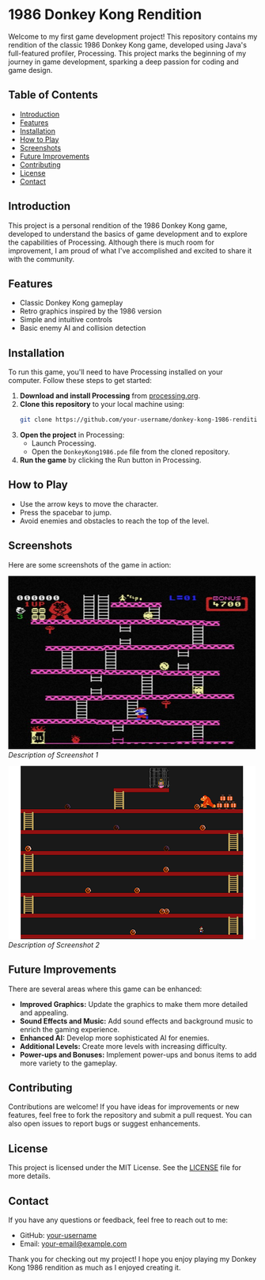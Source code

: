 # 1986 Donkey Kong Rendition

Welcome to my first game development project! This repository contains my rendition of the classic 1986 Donkey Kong game, developed using Java's full-featured profiler, Processing. This project marks the beginning of my journey in game development, sparking a deep passion for coding and game design.

## Table of Contents
- [Introduction](#introduction)
- [Features](#features)
- [Installation](#installation)
- [How to Play](#how-to-play)
- [Screenshots](#screenshots)
- [Future Improvements](#future-improvements)
- [Contributing](#contributing)
- [License](#license)
- [Contact](#contact)

## Introduction

This project is a personal rendition of the 1986 Donkey Kong game, developed to understand the basics of game development and to explore the capabilities of Processing. Although there is much room for improvement, I am proud of what I've accomplished and excited to share it with the community.

## Features

- Classic Donkey Kong gameplay
- Retro graphics inspired by the 1986 version
- Simple and intuitive controls
- Basic enemy AI and collision detection

## Installation

To run this game, you'll need to have Processing installed on your computer. Follow these steps to get started:

1. **Download and install Processing** from [processing.org](https://processing.org/download/).
2. **Clone this repository** to your local machine using:
    ```bash
    git clone https://github.com/your-username/donkey-kong-1986-rendition.git
    ```
3. **Open the project** in Processing:
    - Launch Processing.
    - Open the `DonkeyKong1986.pde` file from the cloned repository.
4. **Run the game** by clicking the Run button in Processing.

## How to Play

- Use the arrow keys to move the character.
- Press the spacebar to jump.
- Avoid enemies and obstacles to reach the top of the level.

## Screenshots

Here are some screenshots of the game in action:

![Screenshot 1](Screenshots/OriginalGame.png)
*Description of Screenshot 1*

![Screenshot 2](Screenshots/Game1.png)
*Description of Screenshot 2*



## Future Improvements

There are several areas where this game can be enhanced:

- **Improved Graphics:** Update the graphics to make them more detailed and appealing.
- **Sound Effects and Music:** Add sound effects and background music to enrich the gaming experience.
- **Enhanced AI:** Develop more sophisticated AI for enemies.
- **Additional Levels:** Create more levels with increasing difficulty.
- **Power-ups and Bonuses:** Implement power-ups and bonus items to add more variety to the gameplay.

## Contributing

Contributions are welcome! If you have ideas for improvements or new features, feel free to fork the repository and submit a pull request. You can also open issues to report bugs or suggest enhancements.

## License

This project is licensed under the MIT License. See the [LICENSE](LICENSE) file for more details.

## Contact

If you have any questions or feedback, feel free to reach out to me:

- GitHub: [your-username](https://github.com/your-username)
- Email: your-email@example.com

Thank you for checking out my project! I hope you enjoy playing my Donkey Kong 1986 rendition as much as I enjoyed creating it.

